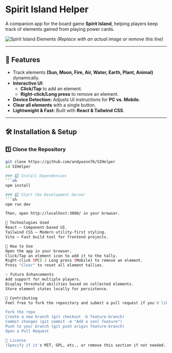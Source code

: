 # Spirit Island Helper
A companion app for the board game **Spirit Island**, helping players keep track of elements gained from playing power cards.

![Spirit Island Elements](https://example.com/image.png) _(Replace with an actual image or remove this line)_

---

## 🌟 Features
- Track elements **(Sun, Moon, Fire, Air, Water, Earth, Plant, Animal)** dynamically.
- **Interactive UI:**  
  - **Click/Tap** to add an element.  
  - **Right-click/Long press** to remove an element.
- **Device Detection:** Adjusts UI instructions for **PC vs. Mobile.**
- **Clear all elements** with a single button.
- **Lightweight & Fast:** Built with **React & Tailwind CSS**.

---

## 🛠 Installation & Setup

### 1️⃣ Clone the Repository
```sh
git clone https://github.com/andywinn76/SIHelper
cd SIHelper

### 2️⃣ Install Dependencies
```sh
npm install

### 3️⃣ Start the Development Server
```sh
npm run dev

Then, open http://localhost:3000/ in your browser.

🎨 Technologies Used
React – Component-based UI.
Tailwind CSS – Modern utility-first styling.
Vite – Fast build tool for frontend projects.

📢 How to Use
Open the app in your browser.
Click/Tap an element icon to add it to the tally.
Right-click (PC) / Long press (Mobile) to remove an element.
Press "Clear" to reset all element tallies.

💡 Future Enhancements
Add support for multiple players.
Display threshold abilities based on collected elements.
Store element states locally for persistence.

🤝 Contributing
Feel free to fork the repository and submit a pull request if you'd like to contribute!

Fork the repo
Create a new branch (git checkout -b feature-branch)
Commit changes (git commit -m "Add a cool feature")
Push to your branch (git push origin feature-branch)
Open a Pull Request

📜 License
(Specify if it's MIT, GPL, etc., or remove this section if not needed.)
